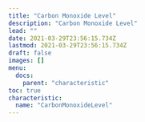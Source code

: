```yaml
---
title: "Carbon Monoxide Level"
description: "Carbon Monoxide Level"
lead: ""
date: 2021-03-29T23:56:15.734Z
lastmod: 2021-03-29T23:56:15.734Z
draft: false
images: []
menu:
  docs:
    parent: "characteristic"
toc: true
characteristic:
  name: "CarbonMonoxideLevel"
---
```

